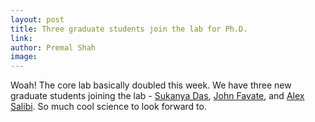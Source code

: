 ```yaml
---
layout: post
title: Three graduate students join the lab for Ph.D.
link: 
author: Premal Shah
image: 
---
```


Woah! The core lab basically doubled this week. We have three new graduate students joining the lab - [Sukanya Das](/team/sukanya-das), [John Favate](/team/john-favate), and [Alex Salibi](/team/alex-salibi). So much cool science to look forward to. 
